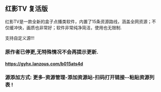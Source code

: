 ## 红影TV 复活版
红影TV是一款全新的盒子点播类软件，内置了15条资源路线，涵盖全网资源；不仅缓冲快，画质也非常好；软件非常纯净简洁，使用也无限制.

支持自定义源!!!

### 原作者已停更,无特殊情况不会再提示更新.

#### https://gyhx.lanzous.com/b015ats4d


### 源添加方式: 更多-资源管理-添加资源站-扫码打开链接--粘贴资源列表 !